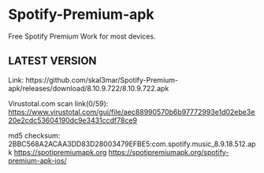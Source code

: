 # Spotify-Premium-apk
Free Spotify Premium 
Work for most devices.

<h2>LATEST VERSION</h2>
Link: https://github.com/skal3mar/Spotify-Premium-apk/releases/download/8.10.9.722/8.10.9.722.apk

Virustotal.com scan link(0/59): https://www.virustotal.com/gui/file/aec88990570b6b97772993e1d02ebe3e20e2cdc53604190dc9e3431ccdf78ce9

md5 checksum: 2BBC568A2ACAA3DD83D28003479EFBE5:com.spotify.music_8.9.18.512.apk
https://spotipremiumapk.org
https://spotipremiumapk.org/spotify-premium-apk-ios/

